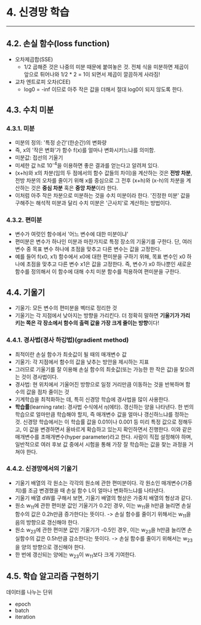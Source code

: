 # 4. 신경망 학습

---



## 4.2. 손실 함수(loss function)

- 오차제곱합(SSE)
  - 1/2 곱해준 것은 나중의 미분 때문에 붙여놓은 것. 전체 식을 미분하면 제곱이 앞으로 튀어나와 1/2 * 2 = 1이 되면서 제곱이 깔끔하게 사라짐!
- 교차 엔트로피 오차(CEE)
  - log0 = -inf 이므로 아주 작은 값을 더해서 절대 log0이 되지 않도록 한다.



## 4.3. 수치 미분

### 4.3.1. 미분

- 미분의 정의: '특정 순간'(한순간)의 변화량
- 즉, x의 '작은 변화'가 함수 f(x)를 얼마나 변화시키느냐를 의미함.
- 미분값: 접선의 기울기
- 미세한 값 h로 10<sup>-4</sup>을 이용하면 좋은 결과를 얻는다고 알려져 있다.
- (x+h)와 x의 차분(임의 두 점에서의 함수 값들의 차이)을 계산하는 것은 **전방 차분**, 전방 차분의 오차를 줄이기 위해 x를 중심으로 그 전후 (x+h)와 (x-h)의 차분을 계산하는 것은 **중심 차분** 혹은 **중앙 차분**이라 한다.
- 이처럼 아주 작은 차분으로 미분하는 것을 수치 미분이라 한다. '진정한 미분' 값을 구해주는 해석적 미분과 달리 수치 미분은 '근사치'로 계산하는 방법이다.

### 4.3.2. 편미분

- 변수가 여럿인 함수에서 '어느 변수에 대한 미분이냐'
- 편미분은 변수가 하나인 미분과 마찬가지로 특정 장소의 기울기를 구한다. 단, 여러 변수 중 목표 변수 하나에 초점을 맞추고 다른 변수는 값을 고정한다.
- 예를 들어 f(x0, x1) 함수에서 x0에 대한 편미분을 구하기 위해, 목표 변수인 x0 하나에 초점을 맞추고 다른 변수 x1은 값을 고정한다. 즉, 변수가 x0 하나뿐인 새로운 함수를 정의해서 이 함수에 대해 수치 미분 함수를 적용하여 편미분을 구한다.



## 4.4. 기울기

- 기울기: 모든 변수의 편미분을 벡터로 정리한 것
- 기울기는 각 지점에서 낮아지는 방향을 가리킨다. 더 정확히 말하면 **기울기가 가리키는 쪽은 각 장소에서 함수의 출력 값을 가장 크게 줄이는 방향**이다!

### 4.4.1. 경사법(경사 하강법)(gradient method)

- 최적이란 손실 함수가 최솟값이 될 때의 매개변수 값
- 기울기: 각 지점에서 함수의 값을 낮추는 방안을 제시하는 지표
- 그러므로 기울기를 잘 이용해 손실 함수의 최솟값(또는 가능한 한 작은 값)을 찾으려는 것이 경사법이다.
- 경사법: 현 위치에서 기울어진 방향으로 일정 거리만큼 이동하는 것을 반복하며 함수의 값을 점차 줄이는 것
- 기계학습을 최적화하는 데, 특히 신경망 학습에 경사법을 많이 사용한다.
- **학습률**(learning rate): 경사법 수식에서 η(에타). 갱신하는 양을 나타낸다. 한 번의 학습으로 얼마만큼 학습해야 할지, 즉 매개변수 값을 얼마나 갱신하느냐를 정하는 것. 신경망 학습에서는 이 학습률 값을 0.01이나 0.001 등 미리 특정 값으로 정해두고, 이 값을 변경하면서 올바르게 확습하고 있는지 확인하면서 진행한다. 이와 같은 매개변수를 초매개변수(hyper parameter)라고 한다. 사람이 직접 설정해야 하며, 일반적으로 여러 후보 값 중에서 시험을 통해 가장 잘 학습하는 값을 찾는 과정을 거쳐야 한다.

### 4.4.2. 신경망에서의 기울기

- 기울기 배열의 각 원소는 각각의 원소에 관한 편미분이다. 각 원소인 매개변수(가중치)를 조금 변경했을 때 손실 함수 L이 얼마나 변화하느냐를 나타낸다.
- 기울기 배열 dW를 구해서 보면, 기울기 배열의 형상은 가중치 배열의 형상과 같다.
- 원소 w<sub>11</sub>에 관한 편미분 값인 기울기가 0.2인 경우, 이는 w<sub>11</sub>을 h만큼 늘리면 손실함수의 값은 0.2h만큼 증가한다는 뜻이다. -> 손실 함수를 줄이기 위해서는 w<sub>11</sub>을 음의 방향으로 갱신해야 한다.
-  원소 w<sub>23</sub>에 관한 편미분 값인 기울기가 -0.5인 경우, 이는 w<sub>23</sub>을 h만큼 늘리면 손실함수의 값은 0.5h만큼 감소한다는 뜻이다. -> 손실 함수를 줄이기 위해서는 w<sub>23</sub>을 양의 방향으로 갱신해야 한다.
- 한 번에 갱신되는 양에는 w<sub>23</sub>이 w<sub>11</sub>보다 크게 기여한다.



## 4.5. 학습 알고리즘 구현하기

























데이터를 나누는 단위

- epoch
- batch
- iteration




